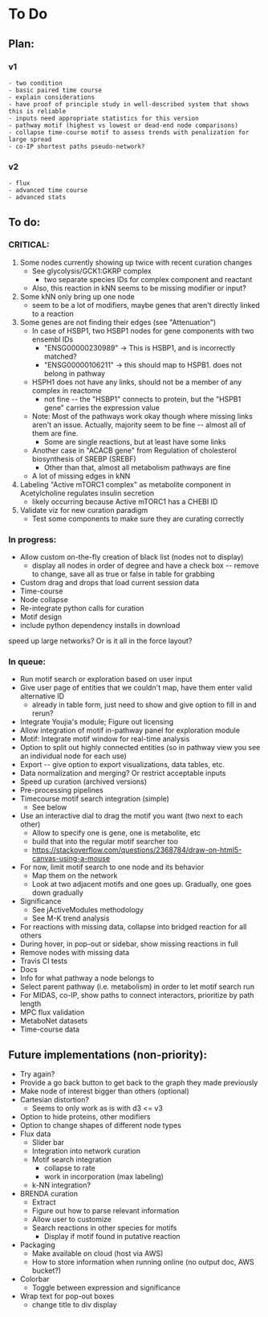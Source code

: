 # To Do

## Plan:
### v1
	- two condition
	- basic paired time course
	- explain considerations
	- have proof of principle study in well-described system that shows this is reliable
	- inputs need appropriate statistics for this version
	- pathway motif (highest vs lowest or dead-end node comparisons)
	- collapse time-course motif to assess trends with penalization for large spread
	- co-IP shortest paths pseudo-network?
### v2
	- flux
	- advanced time course
	- advanced stats


## To do:

### CRITICAL:
1. Some nodes currently showing up twice with recent curation changes
	- See glycolysis/GCK1:GKRP complex
		- two separate species IDs for complex component and reactant
	- Also, this reaction in kNN seems to be missing modifier or input?
2. Some kNN only bring up one node
	- seem to be a lot of modifiers, maybe genes that aren't directly linked to a reaction
3. Some genes are not finding their edges (see "Attenuation")
	- In case of HSBP1, two HSBP1 nodes for gene components with two ensembl IDs
		- "ENSG00000230989" -> This is HSBP1, and is incorrectly matched?
		- "ENSG00000106211" -> this should map to HSPB1. does not belong in pathway
	- HSPH1 does not have any links, should not be a member of any complex in reactome
		- not fine -- the "HSBP1" connects to protein, but the "HSPB1 gene" carries the expression value
	- Note: Most of the pathways work okay though where missing links aren't an issue. Actually, majority seem to be fine -- almost all of them are fine.
		- Some are single reactions, but at least have some links
	- Another case in "ACACB gene" from Regulation of cholesterol biosynthesis of SREBP (SREBF)
		- Other than that, almost all metabolism pathways are fine
	- A lot of missing edges in kNN
4. Labeling "Active mTORC1 complex" as metabolite component in Acetylcholine regulates insulin secretion
	- likely occurring because Active mTORC1 has a CHEBI ID
5. Validate viz for new curation paradigm
	- Test some components to make sure they are curating correctly



### In progress:
- Allow custom on-the-fly creation of black list (nodes not to display)
	- display all nodes in order of degree and have a check box -- remove to change, save all as true or false in table for grabbing
- Custom drag and drops that load current session data
- Time-course
- Node collapse
- Re-integrate python calls for curation
- Motif design
- include python dependency installs in download

speed up large networks? Or is it all in the force layout?





### In queue:
- Run motif search or exploration based on user input
- Give user page of entities that we couldn't map, have them enter valid alternative ID
	- already in table form, just need to show and give option to fill in and rerun?
- Integrate Youjia's module; Figure out licensing
- Allow integration of motif in-pathway panel for exploration module
- Motif: Integrate motif window for real-time analysis
- Option to split out highly connected entities (so in pathway view you see an individual node for each use)
- Export -- give option to export visualizations, data tables, etc.
- Data normalization and merging? Or restrict acceptable inputs
- Speed up curation (archived versions)
- Pre-processing pipelines
- Timecourse motif search integration (simple)
	- See below
- Use an interactive dial to drag the motif you want (two next to each other)
	- Allow to specify one is gene, one is metabolite, etc
	- build that into the regular motif searcher too
	- https://stackoverflow.com/questions/2368784/draw-on-html5-canvas-using-a-mouse
- For now, limit motif search to one node and its behavior
	- Map them on the network
	- Look at two adjacent motifs and one goes up. Gradually, one goes down gradually
- Significance
	- See jActiveModules methodology
	- See M-K trend analysis
- For reactions with missing data, collapse into bridged reaction for all others
- During hover, in pop-out or sidebar, show missing reactions in full
- Remove nodes with missing data
- Travis CI tests
- Docs
- Info for what pathway a node belongs to
- Select parent pathway (i.e. metabolism) in order to let motif search run
- For MIDAS, co-IP, show paths to connect interactors, prioritize by path length
- MPC flux validation
- MetaboNet datasets
- Time-course data










## Future implementations (non-priority):
- Try again?
- Provide a go back button to get back to the graph they made previously
- Make node of interest bigger than others (optional)
- Cartesian distortion?
	- Seems to only work as is with d3 <= v3
- Option to hide proteins, other modifiers
- Option to change shapes of different node types
- Flux data
	- Slider bar
	- Integration into network curation
	- Motif search integration
		- collapse to rate
		- work in incorporation (max labeling)
	- k-NN integration?
- BRENDA curation
	- Extract
	- Figure out how to parse relevant information
	- Allow user to customize
	- Search reactions in other species for motifs
		- Display if motif found in putative reaction  
- Packaging
	- Make available on cloud (host via AWS)
	- How to store information when running online (no output doc, AWS bucket?)
- Colorbar
	- Toggle between expression and significance
- Wrap text for pop-out boxes
	- change title to div display
